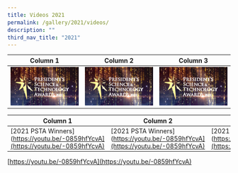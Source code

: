 ```yaml
---
title: Videos 2021
permalink: /gallery/2021/videos/
description: ""
third_nav_title: "2021"
---
```

| Column 1 | Column 2 | Column 3 |
| -------- | -------- | -------- |
|![t1](/images/Video%20Thumbnails/thumbnail-v1.png)   | ![t1](/images/Video%20Thumbnails/thumbnail-v1.png)     | ![t1](/images/Video%20Thumbnails/thumbnail-v1.png)    |


| Column 1 | Column 2 | Column 3 |
| -------- | -------- | -------- |
| [2021 PSTA Winners](https://youtu.be/-0859hfYcvA](https://youtu.be/-0859hfYcvA)   | [2021 PSTA Winners](https://youtu.be/-0859hfYcvA](https://youtu.be/-0859hfYcvA)       | [2021 PSTA Winners](https://youtu.be/-0859hfYcvA](https://youtu.be/-0859hfYcvA)       |




[https://youtu.be/-0859hfYcvA](https://youtu.be/-0859hfYcvA)